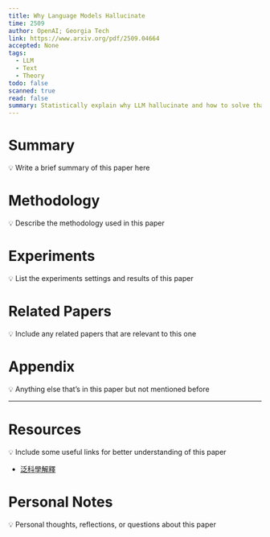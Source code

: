 ```yaml
---
title: Why Language Models Hallucinate
time: 2509
author: OpenAI; Georgia Tech
link: https://www.arxiv.org/pdf/2509.04664
accepted: None
tags:
  - LLM
  - Text
  - Theory
todo: false
scanned: true
read: false
summary: Statistically explain why LLM hallucinate and how to solve that.
---
```

# Summary
💡 Write a brief summary of this paper here

# Methodology
💡 Describe the methodology used in this paper

# Experiments
💡 List the experiments settings and results of this paper

# Related Papers
💡 Include any related papers that are relevant to this one

# Appendix
💡 Anything else that’s in this paper but not mentioned before

---
# Resources
💡 Include some useful links for better understanding of this paper
- [泛科學解釋](https://www.youtube.com/shorts/fgu1pvkuxBc)
# Personal Notes
💡 Personal thoughts, reflections, or questions about this paper